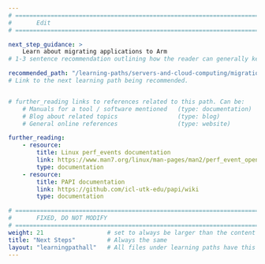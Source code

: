 ```yaml
---
# ================================================================================
#       Edit
# ================================================================================

next_step_guidance: >
    Learn about migrating applications to Arm
# 1-3 sentence recommendation outlining how the reader can generally keep learning about these topics, and a specific explanation of why the next step is being recommended.

recommended_path: "/learning-paths/servers-and-cloud-computing/migration/"
# Link to the next learning path being recommended.


# further_reading links to references related to this path. Can be:
    # Manuals for a tool / software mentioned   (type: documentation)
    # Blog about related topics                 (type: blog)
    # General online references                 (type: website) 

further_reading:
    - resource:
        title: Linux perf_events documentation
        link: https://www.man7.org/linux/man-pages/man2/perf_event_open.2.html
        type: documentation
    - resource:
        title: PAPI documentation
        link: https://github.com/icl-utk-edu/papi/wiki
        type: documentation

# ================================================================================
#       FIXED, DO NOT MODIFY
# ================================================================================
weight: 21                  # set to always be larger than the content in this path, and one more than 'review'
title: "Next Steps"         # Always the same
layout: "learningpathall"   # All files under learning paths have this same wrapper
---
```

